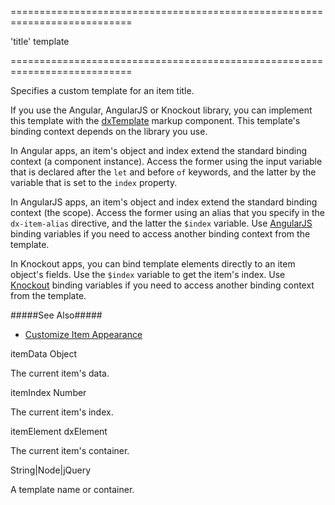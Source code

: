 ===========================================================================
<!--default-->'title'<!--/default-->
<!--type-->template<!--/type-->
===========================================================================

<!--shortDescription-->
Specifies a custom template for an item title.
<!--/shortDescription-->

<!--fullDescription-->
If you use the Angular, AngularJS or Knockout library, you can implement this template with the [dxTemplate](/Documentation/ApiReference/UI_Widgets/Markup_Components/dxTemplate/) markup component. This template's binding context depends on the library you use.

In Angular apps, an item's object and index extend the standard binding context (a component instance). Access the former using the input variable that is declared after the `let` and before `of` keywords, and the latter by the variable that is set to the `index` property.

In AngularJS apps, an item's object and index extend the standard binding context (the scope). Access the former using an alias that you specify in the `dx-item-alias` directive, and the latter the `$index` variable. Use [AngularJS](https://docs.angularjs.org/guide/scope) binding variables if you need to access another binding context from the template.

In Knockout apps, you can bind template elements directly to an item object's fields. Use the `$index` variable to get the item's index. Use [Knockout](http://knockoutjs.com/documentation/binding-context.html) binding variables if you need to access another binding context from the template. 

#####See Also#####
- [Customize Item Appearance](/Documentation/Guide/Widgets/TabPanel/Customize_Item_Appearance/)
<!--/fullDescription-->
<!--typeFunctionParamName1-->itemData<!--/typeFunctionParamName1-->
<!--typeFunctionParamType1-->Object<!--/typeFunctionParamType1-->
<!--typeFunctionParamDescription1-->
The current item's data.
<!--/typeFunctionParamDescription1-->

<!--typeFunctionParamName2-->itemIndex<!--/typeFunctionParamName2-->
<!--typeFunctionParamType2-->Number<!--/typeFunctionParamType2-->
<!--typeFunctionParamDescription2-->
The current item's index.
<!--/typeFunctionParamDescription2-->

<!--typeFunctionParamName3-->itemElement<!--/typeFunctionParamName3-->
<!--typeFunctionParamType3-->dxElement<!--/typeFunctionParamType3-->
<!--typeFunctionParamDescription3-->
The current item's container.
<!--/typeFunctionParamDescription3-->

<!--typeFunctionReturnType-->String|Node|jQuery<!--/typeFunctionReturnType-->
<!--typeFunctionReturnDescription-->
A template name or container.
<!--/typeFunctionReturnDescription-->